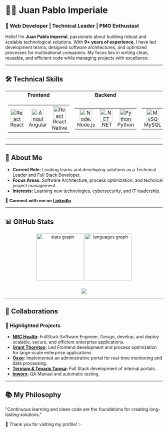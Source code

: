 # 👨‍💻 Juan Pablo Imperiale 

### 🚀 Web Developer | Technical Leader | PMO Enthusiast

Hello! I’m **Juan Pablo Imperial**, passionate about building robust and scalable technological solutions. With **9+ years of experience**, I have led development teams, designed software architectures, and optimized processes for multinational companies. My focus lies in writing clean, reusable, and efficient code while managing projects with excellence.

---

## 🛠️ Technical Skills

<table>
  <tr>
    <td align="center"><strong>Frontend</strong></td>
    <td align="center"><strong>Backend</strong></td>
    <td align="center"><strong>Databases</strong></td>
  </tr>
  <tr>
    <td>
      <table>
        <tr>
          <td align="center">
            <img src="https://cdn.jsdelivr.net/gh/devicons/devicon/icons/react/react-original.svg" height="40" alt="React" /><br>React
          </td>
          <td align="center">
            <img src="https://cdn.jsdelivr.net/gh/devicons/devicon/icons/angularjs/angularjs-original.svg" height="40" alt="Angular" /><br>Angular
          </td>
          <td align="center">
            <img src="https://cdn.jsdelivr.net/gh/devicons/devicon/icons/react/react-original.svg" height="40" alt="React Native" /><br>React Native
          </td>
        </tr>
      </table>
    </td>
    <td>
      <table>
        <tr>
          <td align="center">
            <img src="https://cdn.jsdelivr.net/gh/devicons/devicon/icons/nodejs/nodejs-original.svg" height="40" alt="Node.js" /><br>Node.js
          </td>
          <td align="center">
            <img src="https://cdn.jsdelivr.net/gh/devicons/devicon/icons/dot-net/dot-net-original.svg" height="40" alt=".NET" /><br>.NET
          </td>
          <td align="center">
            <img src="https://cdn.jsdelivr.net/gh/devicons/devicon/icons/python/python-original.svg" height="40" alt="Python" /><br>Python
          </td>
        </tr>
      </table>
    </td>
    <td>
      <table>
        <tr>
          <td align="center">
            <img src="https://cdn.jsdelivr.net/gh/devicons/devicon/icons/mysql/mysql-original.svg" height="40" alt="MySQL" /><br>MySQL
          </td>
          <td align="center">
            <img src="https://cdn.jsdelivr.net/gh/devicons/devicon/icons/mongodb/mongodb-original.svg" height="40" alt="MongoDB" /><br>MongoDB
          </td>
          <td align="center">
            <img src="https://cdn.jsdelivr.net/gh/devicons/devicon/icons/postgresql/postgresql-original.svg" height="40" alt="PostgreSQL" /><br>PostgreSQL
          </td>
        </tr>
      </table>
    </td>
  </tr>
</table>

---

## 🌟 About Me
- **Current Role:** Leading teams and developing solutions as a Technical Leader and Full Stack Developer.
- **Focus Areas:** Software Architecture, process optimization, and technical project management.
- **Interests:** Learning new technologies, cybersecurity, and IT leadership.

🔗 **Connect with me on [LinkedIn](https://www.linkedin.com/in/juanpabloimperialecv/)**

---

## 📊 GitHub Stats
<div align="center">
  <img src="https://github-readme-stats.vercel.app/api?username=JuanPabloImperiale&hide_title=false&hide_rank=false&show_icons=true&include_all_commits=true&count_private=true&disable_animations=false&theme=dracula&locale=en&hide_border=false&order=1" height="150" alt="stats graph"  />
  <img src="https://github-readme-stats.vercel.app/api/top-langs?username=JuanPabloImperiale&locale=en&hide_title=false&layout=compact&card_width=320&langs_count=5&theme=dracula&hide_border=false&order=2" height="150" alt="languages graph"  />
</div>

###

<div align="center">
  <img src="https://profile-counter.glitch.me/JuanPabloImperiale/count.svg?"  />
</div>

---

## 🤝 Collaborations
### 🚧 Highlighted Projects
- **[NRC Health](#):** FullStack Software Engineer, Design, develop, and deploy scalable, secure, and efficient  enterprise applications.
- **[Grant Thornton](#):** Led Frontend development and process optimization for large-scale enterprise applications.
- **[Oxxo](#):** Implemented an administrative portal for real-time monitoring and data processing.
- **[Ternium & Tenaris Tamsa](#):** Full Stack development of internal portals.
- **[Inworx](#):** QA Manual and automatic testing.

---

## 📚 My Philosophy
"Continuous learning and clean code are the foundations for creating long-lasting solutions."

🌟 Thank you for visiting my profile! ✨
